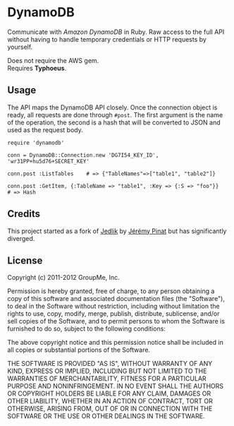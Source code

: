 DynamoDB
========

Communicate with *Amazon DynamoDB* in Ruby. Raw access to the full API without
having to handle temporary credentials or HTTP requests by yourself.

Does not require the AWS gem.  
Requires **Typhoeus**.

Usage
-----

The API maps the DynamoDB API closely. Once the connection object is ready, all
requests are done through `#post`. The first argument is the name of the
operation, the second is a hash that will be converted to JSON and used as the
request body.

    require 'dynamodb'

    conn = DynamoDB::Connection.new 'DG7I54_KEY_ID', 'wr31PP+hu5d76+SECRET_KEY'

    conn.post :ListTables    # => {"TableNames"=>["table1", "table2"]}

    conn.post :GetItem, {:TableName => "table1", :Key => {:S => "foo"}}
    # => Hash

Credits
-------

This project started as a fork of [Jedlik](https://github.com/hashmal/jedlik) 
by [Jérémy Pinat](https://github.com/hashmal) but has significantly diverged.

License
-------

Copyright (c) 2011-2012 GroupMe, Inc.

Permission is hereby granted, free of charge, to any person obtaining a copy of this software and associated documentation files (the "Software"), to deal in the Software without restriction, including without limitation the rights to use, copy, modify, merge, publish, distribute, sublicense, and/or sell copies of the Software, and to permit persons to whom the Software is furnished to do so, subject to the following conditions:

The above copyright notice and this permission notice shall be included in all copies or substantial portions of the Software.

THE SOFTWARE IS PROVIDED "AS IS", WITHOUT WARRANTY OF ANY KIND, EXPRESS OR IMPLIED, INCLUDING BUT NOT LIMITED TO THE WARRANTIES OF MERCHANTABILITY, FITNESS FOR A PARTICULAR PURPOSE AND NONINFRINGEMENT. IN NO EVENT SHALL THE AUTHORS OR COPYRIGHT HOLDERS BE LIABLE FOR ANY CLAIM, DAMAGES OR OTHER LIABILITY, WHETHER IN AN ACTION OF CONTRACT, TORT OR OTHERWISE, ARISING FROM, OUT OF OR IN CONNECTION WITH THE SOFTWARE OR THE USE OR OTHER DEALINGS IN THE SOFTWARE.
